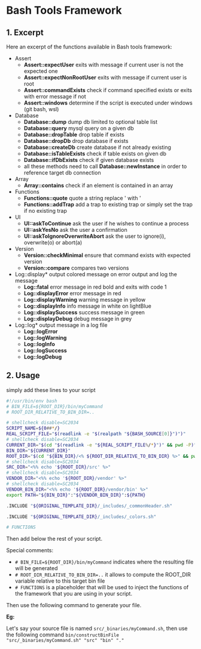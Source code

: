# Bash Tools Framework

## 1. Excerpt

Here an excerpt of the functions available in Bash tools framework:

- Assert
  - **Assert::expectUser** exits with message if current user is not the
    expected one
  - **Assert::expectNonRootUser** exits with message if current user is root
  - **Assert::commandExists** check if command specified exists or exits with
    error message if not
  - **Assert::windows** determine if the script is executed under windows (git
    bash, wsl)
- Database
  - **Database::dump** dump db limited to optional table list
  - **Database::query** mysql query on a given db
  - **Database::dropTable** drop table if exists
  - **Database::dropDb** drop database if exists
  - **Database::createDb** create database if not already existing
  - **Database::isTableExists** check if table exists on given db
  - **Database::ifDbExists** check if given database exists
  - all these methods need to call **Database::newInstance** in order to
    reference target db connection
- Array
  - **Array::contains** check if an element is contained in an array
- Functions
  - **Functions::quote** quote a string replace ' with \'
  - **Functions::addTrap** add a trap to existing trap or simply set the trap if
    no existing trap
- UI
  - **UI::askToContinue** ask the user if he wishes to continue a process
  - **UI::askYesNo** ask the user a confirmation
  - **UI::askToIgnoreOverwriteAbort** ask the user to ignore(i), overwrite(o) or
    abort(a)
- Version
  - **Version::checkMinimal** ensure that command exists with expected version
  - **Version::compare** compares two versions
- Log::display\* output colored message on error output and log the message
  - **Log::fatal** error message in red bold and exits with code 1
  - **Log::displayError** error message in red
  - **Log::displayWarning** warning message in yellow
  - **Log::displayInfo** info message in white on lightBlue
  - **Log::displaySuccess** success message in green
  - **Log::displayDebug** debug message in grey
- Log::log\* output message in a log file
  - **Log::logError**
  - **Log::logWarning**
  - **Log::logInfo**
  - **Log::logSuccess**
  - **Log::logDebug**

## 2. Usage

simply add these lines to your script

```bash
#!/usr/bin/env bash
# BIN_FILE=${ROOT_DIR}/bin/myCommand
# ROOT_DIR_RELATIVE_TO_BIN_DIR=..

# shellcheck disable=SC2034
SCRIPT_NAME=${0##*/}
REAL_SCRIPT_FILE="$(readlink -e "$(realpath "${BASH_SOURCE[0]}")")"
# shellcheck disable=SC2034
CURRENT_DIR="$(cd "$(readlink -e "${REAL_SCRIPT_FILE%/*}")" && pwd -P)"
BIN_DIR="${CURRENT_DIR}"
ROOT_DIR="$(cd "${BIN_DIR}/<% ${ROOT_DIR_RELATIVE_TO_BIN_DIR} %>" && pwd -P)"
# shellcheck disable=SC2034
SRC_DIR="<%% echo '${ROOT_DIR}/src' %>"
# shellcheck disable=SC2034
VENDOR_DIR="<%% echo '${ROOT_DIR}/vendor' %>"
# shellcheck disable=SC2034
VENDOR_BIN_DIR="<%% echo '${ROOT_DIR}/vendor/bin' %>"
export PATH="${BIN_DIR}":"${VENDOR_BIN_DIR}":${PATH}

.INCLUDE "${ORIGINAL_TEMPLATE_DIR}/_includes/_commonHeader.sh"

.INCLUDE "${ORIGINAL_TEMPLATE_DIR}/_includes/_colors.sh"

# FUNCTIONS

```

Then add below the rest of your script.

Special comments:

- `# BIN_FILE=${ROOT_DIR}/bin/myCommand` indicates where the resulting file will
  be generated
- `# ROOT_DIR_RELATIVE_TO_BIN_DIR=..` it allows to compute the ROOT_DIR variable
  relative to this target bin file
- `# FUNCTIONS` is a placeholder that will be used to inject the functions of
  the framework that you are using in your script.

Then use the following command to generate your file.

**Eg:**

Let's say your source file is named `src/_binaries/myCommand.sh`, then use the
following command
`bin/constructBinFile "src/_binaries/myCommand.sh" "src" "bin" "."`

